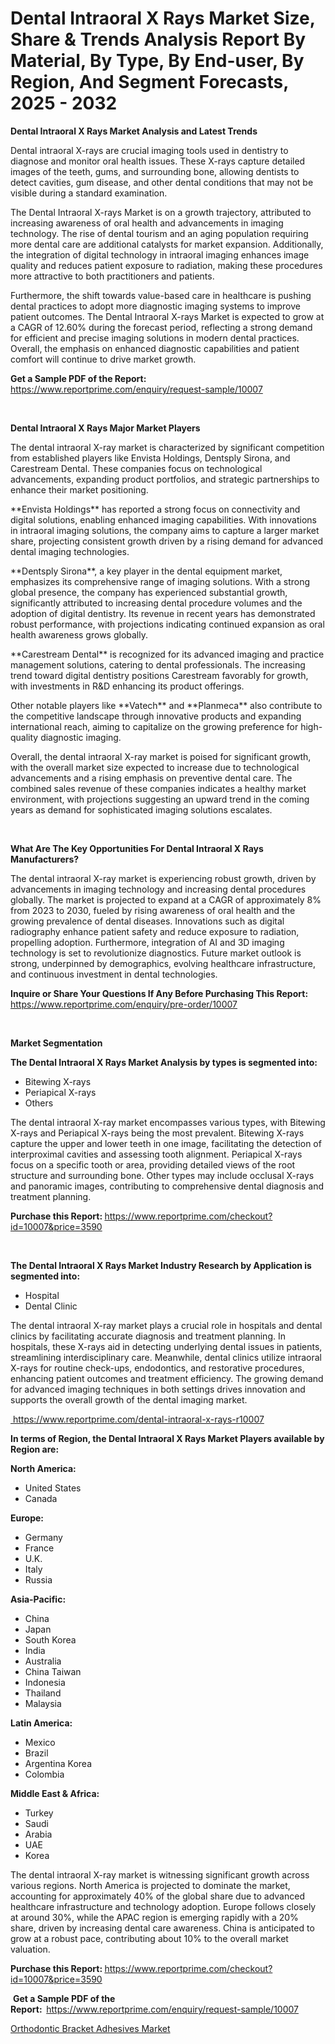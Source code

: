 <p><h1>Dental Intraoral X Rays Market Size, Share & Trends Analysis Report By Material, By Type, By End-user, By Region, And Segment Forecasts, 2025 - 2032</h1></p><p><strong>Dental Intraoral X Rays Market Analysis and Latest Trends</strong></p>
<p><p>Dental intraoral X-rays are crucial imaging tools used in dentistry to diagnose and monitor oral health issues. These X-rays capture detailed images of the teeth, gums, and surrounding bone, allowing dentists to detect cavities, gum disease, and other dental conditions that may not be visible during a standard examination. </p><p>The Dental Intraoral X-rays Market is on a growth trajectory, attributed to increasing awareness of oral health and advancements in imaging technology. The rise of dental tourism and an aging population requiring more dental care are additional catalysts for market expansion. Additionally, the integration of digital technology in intraoral imaging enhances image quality and reduces patient exposure to radiation, making these procedures more attractive to both practitioners and patients.</p><p>Furthermore, the shift towards value-based care in healthcare is pushing dental practices to adopt more diagnostic imaging systems to improve patient outcomes. The Dental Intraoral X-rays Market is expected to grow at a CAGR of 12.60% during the forecast period, reflecting a strong demand for efficient and precise imaging solutions in modern dental practices. Overall, the emphasis on enhanced diagnostic capabilities and patient comfort will continue to drive market growth.</p></p>
<p><strong>Get a Sample PDF of the Report:&nbsp;</strong> <a href="https://www.reportprime.com/enquiry/request-sample/10007?utm_campaign=2190&utm_medium=2&utm_source=Github&utm_content=ia&utm_term=20032025&utm_id=dental-intraoral-x-rays">https://www.reportprime.com/enquiry/request-sample/10007</a></p>
<p>&nbsp;</p>
<p><strong>Dental Intraoral X Rays Major Market Players</strong></p>
<p><p>The dental intraoral X-ray market is characterized by significant competition from established players like Envista Holdings, Dentsply Sirona, and Carestream Dental. These companies focus on technological advancements, expanding product portfolios, and strategic partnerships to enhance their market positioning.</p><p>**Envista Holdings** has reported a strong focus on connectivity and digital solutions, enabling enhanced imaging capabilities. With innovations in intraoral imaging solutions, the company aims to capture a larger market share, projecting consistent growth driven by a rising demand for advanced dental imaging technologies.</p><p>**Dentsply Sirona**, a key player in the dental equipment market, emphasizes its comprehensive range of imaging solutions. With a strong global presence, the company has experienced substantial growth, significantly attributed to increasing dental procedure volumes and the adoption of digital dentistry. Its revenue in recent years has demonstrated robust performance, with projections indicating continued expansion as oral health awareness grows globally.</p><p>**Carestream Dental** is recognized for its advanced imaging and practice management solutions, catering to dental professionals. The increasing trend toward digital dentistry positions Carestream favorably for growth, with investments in R&D enhancing its product offerings.</p><p>Other notable players like **Vatech** and **Planmeca** also contribute to the competitive landscape through innovative products and expanding international reach, aiming to capitalize on the growing preference for high-quality diagnostic imaging.</p><p>Overall, the dental intraoral X-ray market is poised for significant growth, with the overall market size expected to increase due to technological advancements and a rising emphasis on preventive dental care. The combined sales revenue of these companies indicates a healthy market environment, with projections suggesting an upward trend in the coming years as demand for sophisticated imaging solutions escalates.</p></p>
<p>&nbsp;</p>
<p><strong>What Are The Key Opportunities For Dental Intraoral X Rays Manufacturers?</strong></p>
<p><p>The dental intraoral X-ray market is experiencing robust growth, driven by advancements in imaging technology and increasing dental procedures globally. The market is projected to expand at a CAGR of approximately 8% from 2023 to 2030, fueled by rising awareness of oral health and the growing prevalence of dental diseases. Innovations such as digital radiography enhance patient safety and reduce exposure to radiation, propelling adoption. Furthermore, integration of AI and 3D imaging technology is set to revolutionize diagnostics. Future market outlook is strong, underpinned by demographics, evolving healthcare infrastructure, and continuous investment in dental technologies.</p></p>
<p><strong>Inquire or Share Your Questions If Any Before Purchasing This Report:</strong> <a href="https://www.reportprime.com/enquiry/pre-order/10007?utm_campaign=2190&utm_medium=2&utm_source=Github&utm_content=ia&utm_term=20032025&utm_id=dental-intraoral-x-rays">https://www.reportprime.com/enquiry/pre-order/10007</a></p>
<p>&nbsp;</p>
<p><strong>Market Segmentation</strong></p>
<p><strong>The Dental Intraoral X Rays Market Analysis by types is segmented into:</strong></p>
<p><ul><li>Bitewing X-rays</li><li>Periapical X-rays</li><li>Others</li></ul></p>
<p><p>The dental intraoral X-ray market encompasses various types, with Bitewing X-rays and Periapical X-rays being the most prevalent. Bitewing X-rays capture the upper and lower teeth in one image, facilitating the detection of interproximal cavities and assessing tooth alignment. Periapical X-rays focus on a specific tooth or area, providing detailed views of the root structure and surrounding bone. Other types may include occlusal X-rays and panoramic images, contributing to comprehensive dental diagnosis and treatment planning.</p></p>
<p><strong>Purchase this Report:&nbsp;</strong><a href="https://www.reportprime.com/checkout?id=10007&price=3590&utm_campaign=2190&utm_medium=2&utm_source=Github&utm_content=ia&utm_term=20032025&utm_id=dental-intraoral-x-rays">https://www.reportprime.com/checkout?id=10007&price=3590</a></p>
<p>&nbsp;</p>
<p><strong>The Dental Intraoral X Rays Market Industry Research by Application is segmented into:</strong></p>
<p><ul><li>Hospital</li><li>Dental Clinic</li></ul></p>
<p><p>The dental intraoral X-ray market plays a crucial role in hospitals and dental clinics by facilitating accurate diagnosis and treatment planning. In hospitals, these X-rays aid in detecting underlying dental issues in patients, streamlining interdisciplinary care. Meanwhile, dental clinics utilize intraoral X-rays for routine check-ups, endodontics, and restorative procedures, enhancing patient outcomes and treatment efficiency. The growing demand for advanced imaging techniques in both settings drives innovation and supports the overall growth of the dental imaging market.</p></p>
<p><a href="https://www.reportprime.com/dental-intraoral-x-rays-r10007?utm_campaign=2190&utm_medium=2&utm_source=Github&utm_content=ia&utm_term=20032025&utm_id=dental-intraoral-x-rays">&nbsp;https://www.reportprime.com/dental-intraoral-x-rays-r10007</a></p>
<p><strong>In terms of Region, the Dental Intraoral X Rays Market Players available by Region are:</strong></p>
<p>
    <p> <strong> North America: </strong>
        <ul>
            <li>United States</li>
            <li>Canada</li>
        </ul>
        </p> 
    <p> <strong> Europe: </strong>
        <ul>
            <li>Germany</li>
            <li>France</li>
            <li>U.K.</li>
            <li>Italy</li>
            <li>Russia</li>
        </ul>
        </p> 
    <p> <strong> Asia-Pacific: </strong>
        <ul>
            <li>China</li>
            <li>Japan</li>
            <li>South Korea</li>
            <li>India</li>
            <li>Australia</li>
            <li>China Taiwan</li>
            <li>Indonesia</li>
            <li>Thailand</li>
            <li>Malaysia</li>
        </ul>
        </p> 
    <p> <strong> Latin America: </strong>
        <ul>
            <li>Mexico</li>
            <li>Brazil</li>
            <li>Argentina Korea</li>
            <li>Colombia</li>
        </ul>
        </p> 
    <p> <strong> Middle East & Africa: </strong>
        <ul>
            <li>Turkey</li>
            <li>Saudi</li>
            <li>Arabia</li>
            <li>UAE</li>
            <li>Korea</li>
        </ul>
    </p>
    </p>
<p><p>The dental intraoral X-ray market is witnessing significant growth across various regions. North America is projected to dominate the market, accounting for approximately 40% of the global share due to advanced healthcare infrastructure and technology adoption. Europe follows closely at around 30%, while the APAC region is emerging rapidly with a 20% share, driven by increasing dental care awareness. China is anticipated to grow at a robust pace, contributing about 10% to the overall market valuation.</p></p>
<p><strong>Purchase this Report: </strong><a href="https://www.reportprime.com/checkout?id=10007&price=3590&utm_campaign=2190&utm_medium=2&utm_source=Github&utm_content=ia&utm_term=20032025&utm_id=dental-intraoral-x-rays">https://www.reportprime.com/checkout?id=10007&price=3590</a></p>
<p>&nbsp;<strong>Get a Sample PDF of the Report:&nbsp;&nbsp;</strong><a href="https://www.reportprime.com/enquiry/request-sample/10007?utm_campaign=2190&utm_medium=2&utm_source=Github&utm_content=ia&utm_term=20032025&utm_id=dental-intraoral-x-rays">https://www.reportprime.com/enquiry/request-sample/10007</a></p>
<p><strong></strong></p>
<p><p><a href="https://github.com/AshrafKhan865/Market-Research-Report-List-1/blob/main/orthodontic-bracket-adhesives-market.md?utm_campaign=2190&utm_medium=2&utm_source=Github&utm_content=ia&utm_term=20032025&utm_id=dental-intraoral-x-rays">Orthodontic Bracket Adhesives Market</a></p></p>